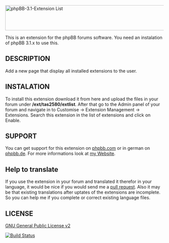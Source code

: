 <img src="https://tas2580.net/downloads/phpbb-extension-list/image.png" width="600" height="80" alt="phpBB-3.1-Extension List" />

This is an extension for the phpBB forums software. You need an instalation of phpBB 3.1.x to use this.

DESCRIPTION
-------
Add a new page that display all installed extensions to the user.

INSTALATION
----------
To install this extension download it from here and upload the files in your forum under <b>/ext/tas2580/extlist</b>.
After that go to the Admin panel of your forum and navigate in to Customise -> Extension Management -> Extensions. Search
this extension in the list of extensions and click on Enable.

SUPPORT
-------
You can get support for this extension on <a href="https://www.phpbb.com/community/viewtopic.php?f=456&t=2285906">phpbb.com</a>
or in german on <a href="https://www.phpbb.de/community/viewtopic.php?f=149&t=233246">phpbb.de</a>. For more informations look at
<a href="https://tas2580.net/downloads/phpbb-extension-list/">my Website</a>.

Help to translate
-----------------
If you use the extension in your forum and translated it therefor in your language, it would be nice if you would send me a <a href="https://help.github.com/articles/using-pull-requests/">pull request</a>. Also it may be that existing translations after uptates of the extensions are incomplete. So you can help me if you complete or correct existing language files.

LICENSE
-------
<a href="http://opensource.org/licenses/gpl-2.0.php">GNU General Public License v2</a>

[![Build Status](https://travis-ci.org/tas2580/extlist.svg?branch=master)](https://travis-ci.org/tas2580/extlist)
